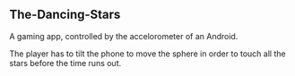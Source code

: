 ## The-Dancing-Stars

A gaming app, controlled by the accelorometer of an Android.


The player has to tilt the phone to move the sphere in order to touch all the stars before the time runs out.
